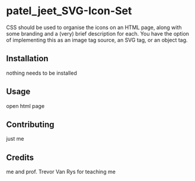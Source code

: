 # patel_jeet_SVG-Icon-Set
 CSS should be used to organise the icons on an HTML page, along with some branding and a (very) brief description for each. You have the option of implementing this as an image tag source, an SVG tag, or an object tag.

## Installation

nothing needs to be installed

## Usage

open html page

## Contributing

just me 

## Credits

me and prof. Trevor Van Rys for teaching me
